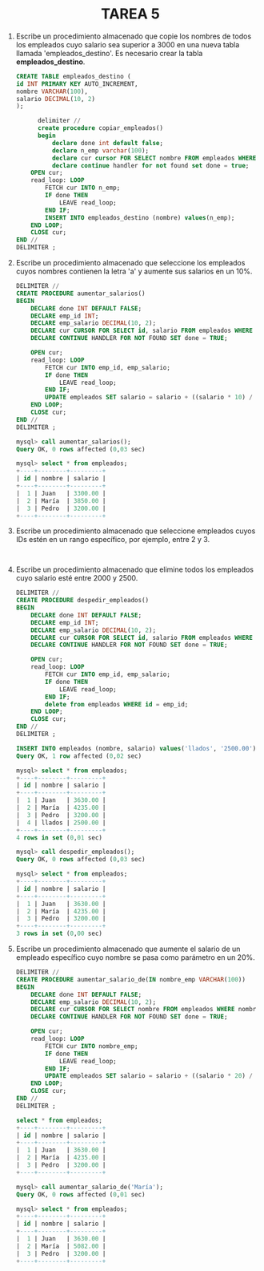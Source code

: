 <div align="center">

# TAREA 5

</div>

1. Escribe un procedimiento almacenado que copie los nombres de todos los empleados cuyo salario sea superior a 3000 en una nueva tabla llamada 'empleados_destino'. Es necesario crear la tabla __empleados_destino__.

      ```sql
      CREATE TABLE empleados_destino (
    id INT PRIMARY KEY AUTO_INCREMENT,
    nombre VARCHAR(100),
    salario DECIMAL(10, 2)
      );
      ```
      ```sql
            delimiter //
            create procedure copiar_empleados()
            begin
                declare done int default false;
                declare n_emp varchar(100);
                declare cur cursor FOR SELECT nombre FROM empleados WHERE salario < 3000.;
                declare continue handler for not found set done = true;
          OPEN cur;
          read_loop: LOOP
              FETCH cur INTO n_emp;
              IF done THEN
                  LEAVE read_loop;
              END IF;
              INSERT INTO empleados_destino (nombre) values(n_emp);
          END LOOP;
          CLOSE cur;
      END //
      DELIMITER ;
      ```

2. Escribe un procedimiento almacenado que seleccione los empleados cuyos nombres contienen la letra 'a' y aumente sus salarios en un 10%.

      ```sql
      DELIMITER //
      CREATE PROCEDURE aumentar_salarios()
      BEGIN
          DECLARE done INT DEFAULT FALSE;
          DECLARE emp_id INT;
          DECLARE emp_salario DECIMAL(10, 2);
          DECLARE cur CURSOR FOR SELECT id, salario FROM empleados WHERE nombre regexp 'a';
          DECLARE CONTINUE HANDLER FOR NOT FOUND SET done = TRUE;
      
          OPEN cur;
          read_loop: LOOP
              FETCH cur INTO emp_id, emp_salario;
              IF done THEN
                  LEAVE read_loop;
              END IF;
              UPDATE empleados SET salario = salario + ((salario * 10) / 100) WHERE id = emp_id;
          END LOOP;
          CLOSE cur;
      END //
      DELIMITER ;
      ```
      ```sql
      mysql> call aumentar_salarios();
      Query OK, 0 rows affected (0,03 sec)
      
      mysql> select * from empleados;
      +----+--------+---------+
      | id | nombre | salario |
      +----+--------+---------+
      |  1 | Juan   | 3300.00 |
      |  2 | María  | 3850.00 |
      |  3 | Pedro  | 3200.00 |
      +----+--------+---------+

      ```

3. Escribe un procedimiento almacenado que seleccione empleados cuyos IDs estén en un rango específico, por ejemplo, entre 2 y 3.

      ```sql
       
      ```

4. Escribe un procedimiento almacenado que elimine todos los empleados cuyo salario esté entre 2000 y 2500.

      ```sql
      DELIMITER //
      CREATE PROCEDURE despedir_empleados()
      BEGIN
          DECLARE done INT DEFAULT FALSE;
          DECLARE emp_id INT;
          DECLARE emp_salario DECIMAL(10, 2);
          DECLARE cur CURSOR FOR SELECT id, salario FROM empleados WHERE salario between 2000 and 2500;
          DECLARE CONTINUE HANDLER FOR NOT FOUND SET done = TRUE;
      
          OPEN cur;
          read_loop: LOOP
              FETCH cur INTO emp_id, emp_salario;
              IF done THEN
                  LEAVE read_loop;
              END IF;
              delete from empleados WHERE id = emp_id;
          END LOOP;
          CLOSE cur;
      END //
      DELIMITER ;
      ```
      ```sql
      INSERT INTO empleados (nombre, salario) values('llados', '2500.00');
      Query OK, 1 row affected (0,02 sec)
      
      mysql> select * from empleados;
      +----+--------+---------+
      | id | nombre | salario |
      +----+--------+---------+
      |  1 | Juan   | 3630.00 |
      |  2 | María  | 4235.00 |
      |  3 | Pedro  | 3200.00 |
      |  4 | llados | 2500.00 |
      +----+--------+---------+
      4 rows in set (0,01 sec)
      
      mysql> call despedir_empleados();
      Query OK, 0 rows affected (0,03 sec)
      
      mysql> select * from empleados;
      +----+--------+---------+
      | id | nombre | salario |
      +----+--------+---------+
      |  1 | Juan   | 3630.00 |
      |  2 | María  | 4235.00 |
      |  3 | Pedro  | 3200.00 |
      +----+--------+---------+
      3 rows in set (0,00 sec)

      ```

5. Escribe un procedimiento almacenado que aumente el salario de un empleado específico cuyo nombre se pasa como parámetro en un 20%.

      ```sql
      DELIMITER //
      CREATE PROCEDURE aumentar_salario_de(IN nombre_emp VARCHAR(100))
      BEGIN
          DECLARE done INT DEFAULT FALSE;
          DECLARE emp_salario DECIMAL(10, 2);
          DECLARE cur CURSOR FOR SELECT nombre FROM empleados WHERE nombre = nombre_emp;
          DECLARE CONTINUE HANDLER FOR NOT FOUND SET done = TRUE;
      
          OPEN cur;
          read_loop: LOOP
              FETCH cur INTO nombre_emp;
              IF done THEN
                  LEAVE read_loop;
              END IF;
              UPDATE empleados SET salario = salario + ((salario * 20) / 100) WHERE nombre = nombre_emp;
          END LOOP;
          CLOSE cur;
      END //
      DELIMITER ;
      ```
      ```sql
      select * from empleados;
      +----+--------+---------+
      | id | nombre | salario |
      +----+--------+---------+
      |  1 | Juan   | 3630.00 |
      |  2 | María  | 4235.00 |
      |  3 | Pedro  | 3200.00 |
      +----+--------+---------+
      
      mysql> call aumentar_salario_de('María');
      Query OK, 0 rows affected (0,01 sec)
      
      mysql> select * from empleados;
      +----+--------+---------+
      | id | nombre | salario |
      +----+--------+---------+
      |  1 | Juan   | 3630.00 |
      |  2 | María  | 5082.00 |
      |  3 | Pedro  | 3200.00 |
      +----+--------+---------+

      ```
